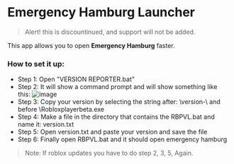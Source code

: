 # Emergency Hamburg Launcher
> Alert! this is discountinued, and support will not be added.

This app allows you to open **Emergency Hamburg** faster.

### How to set it up:
- Step 1: Open "VERSION REPORTER.bat"
- Step 2: It will show a command prompt and will show something like this: ![image](https://github.com/user-attachments/assets/0b104936-0666-4577-9588-d41c3e9ff79e)
- Step 3: Copy your version by selecting the string after: \version-\ and before \Robloxplayerbeta.exe
- Step 4: Make a file in the directory that contains the RBPVL.bat and name it: version.txt
- Step 5: Open version.txt and paste your version and save the file
- Step 6: Finally open RBPVL.bat and it should open emergency hamburg
> Note: If roblox updates you have to do step 2, 3, 5, Again.
